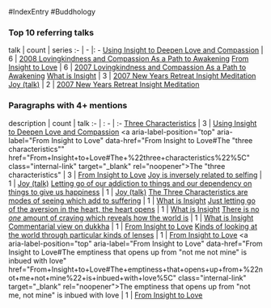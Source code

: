#IndexEntry #Buddhology

### Top 10 referring talks
talk | count | series
:- | - |: -
<a data-href="Using Insight to Deepen Love and Compassion" href="Using+Insight+to+Deepen+Love+and+Compassion" class="internal-link" target="_blank" rel="noopener">Using Insight to Deepen Love and Compassion</a> | 6 | <a data-href="2008 Lovingkindness and Compassion As a Path to Awakening" href="2008+Lovingkindness+and+Compassion+As+a+Path+to+Awakening" class="internal-link" target="_blank" rel="noopener">2008 Lovingkindness and Compassion As a Path to Awakening</a>
<a data-href="From Insight to Love" href="From+Insight+to+Love" class="internal-link" target="_blank" rel="noopener">From Insight to Love</a> | 6 | <a data-href="2007 Lovingkindness and Compassion As a Path to Awakening" href="2007+Lovingkindness+and+Compassion+As+a+Path+to+Awakening" class="internal-link" target="_blank" rel="noopener">2007 Lovingkindness and Compassion As a Path to Awakening</a>
<a data-href="What is Insight" href="What+is+Insight" class="internal-link" target="_blank" rel="noopener">What is Insight</a> | 3 | <a data-href="2007 New Years Retreat Insight Meditation" href="2007+New+Years+Retreat+Insight+Meditation" class="internal-link" target="_blank" rel="noopener">2007 New Years Retreat Insight Meditation</a>
<a data-href="Joy (talk)" href="Joy+%28talk%29" class="internal-link" target="_blank" rel="noopener">Joy (talk)</a> | 2 | <a data-href="2007 New Years Retreat Insight Meditation" href="2007+New+Years+Retreat+Insight+Meditation" class="internal-link" target="_blank" rel="noopener">2007 New Years Retreat Insight Meditation</a>

### Paragraphs with 4+ mentions
description | count | talk
:- | : - | :-
<a aria-label-position="top" aria-label="Using Insight to Deepen Love and Compassion" data-href="Using Insight to Deepen Love and Compassion#Three Characteristics\" href="Using+Insight+to+Deepen+Love+and+Compassion#Three+Characteristics%5C" class="internal-link" target="_blank" rel="noopener">Three Characteristics</a> | 3 | <a data-href="Using Insight to Deepen Love and Compassion" href="Using+Insight+to+Deepen+Love+and+Compassion" class="internal-link" target="_blank" rel="noopener">Using Insight to Deepen Love and Compassion</a>
<a aria-label-position="top" aria-label="From Insight to Love" data-href="From Insight to Love#The "three characteristics"\" href="From+Insight+to+Love#The+%22three+characteristics%22%5C" class="internal-link" target="_blank" rel="noopener">The &quot;three characteristics&quot;</a> | 3 | <a data-href="From Insight to Love" href="From+Insight+to+Love" class="internal-link" target="_blank" rel="noopener">From Insight to Love</a>
<a aria-label-position="top" aria-label="Joy (talk)" data-href="Joy (talk)#Joy is inversely related to selfing\" href="Joy+%28talk%29#Joy+is+inversely+related+to+selfing%5C" class="internal-link" target="_blank" rel="noopener">Joy is inversely related to selfing</a> | 1 | <a data-href="Joy (talk)" href="Joy+%28talk%29" class="internal-link" target="_blank" rel="noopener">Joy (talk)</a>
<a aria-label-position="top" aria-label="Joy (talk)" data-href="Joy (talk)#Letting go of our addiction to things and our dependency on things to give us happiness\" href="Joy+%28talk%29#Letting+go+of+our+addiction+to+things+and+our+dependency+on+things+to+give+us+happiness%5C" class="internal-link" target="_blank" rel="noopener">Letting go of our addiction to things and our dependency on things to give us happiness</a> | 1 | <a data-href="Joy (talk)" href="Joy+%28talk%29" class="internal-link" target="_blank" rel="noopener">Joy (talk)</a>
<a aria-label-position="top" aria-label="What is Insight" data-href="What is Insight#The Three Characteristics are modes of seeing which add to suffering\" href="What+is+Insight#The+Three+Characteristics+are+modes+of+seeing+which+add+to+suffering%5C" class="internal-link" target="_blank" rel="noopener">The Three Characteristics are modes of seeing which add to suffering</a> | 1 | <a data-href="What is Insight" href="What+is+Insight" class="internal-link" target="_blank" rel="noopener">What is Insight</a>
<a aria-label-position="top" aria-label="What is Insight" data-href="What is Insight#Just letting go of the aversion in the heart the heart opens\" href="What+is+Insight#Just+letting+go+of+the+aversion+in+the+heart+the+heart+opens%5C" class="internal-link" target="_blank" rel="noopener">Just letting go of the aversion in the heart, the heart opens</a> | 1 | <a data-href="What is Insight" href="What+is+Insight" class="internal-link" target="_blank" rel="noopener">What is Insight</a>
<a aria-label-position="top" aria-label="What is Insight" data-href="What is Insight#There is no _one_ amount of craving which reveals how the world is\" href="What+is+Insight#There+is+no+_one_+amount+of+craving+which+reveals+how+the+world+is%5C" class="internal-link" target="_blank" rel="noopener">There is no _one_ amount of craving which reveals how the world is</a> | 1 | <a data-href="What is Insight" href="What+is+Insight" class="internal-link" target="_blank" rel="noopener">What is Insight</a>
<a aria-label-position="top" aria-label="From Insight to Love" data-href="From Insight to Love#Commentarial view on dukkha\" href="From+Insight+to+Love#Commentarial+view+on+dukkha%5C" class="internal-link" target="_blank" rel="noopener">Commentarial view on dukkha</a> | 1 | <a data-href="From Insight to Love" href="From+Insight+to+Love" class="internal-link" target="_blank" rel="noopener">From Insight to Love</a>
<a aria-label-position="top" aria-label="From Insight to Love" data-href="From Insight to Love#Kinds of looking at the world through particular kinds of lenses\" href="From+Insight+to+Love#Kinds+of+looking+at+the+world+through+particular+kinds+of+lenses%5C" class="internal-link" target="_blank" rel="noopener">Kinds of looking at the world through particular kinds of lenses</a> | 1 | <a data-href="From Insight to Love" href="From+Insight+to+Love" class="internal-link" target="_blank" rel="noopener">From Insight to Love</a>
<a aria-label-position="top" aria-label="From Insight to Love" data-href="From Insight to Love#The emptiness that opens up from "not me not mine" is inbued with love\" href="From+Insight+to+Love#The+emptiness+that+opens+up+from+%22not+me+not+mine%22+is+inbued+with+love%5C" class="internal-link" target="_blank" rel="noopener">The emptiness that opens up from &quot;not me, not mine&quot; is inbued with love</a> | 1 | <a data-href="From Insight to Love" href="From+Insight+to+Love" class="internal-link" target="_blank" rel="noopener">From Insight to Love</a>

